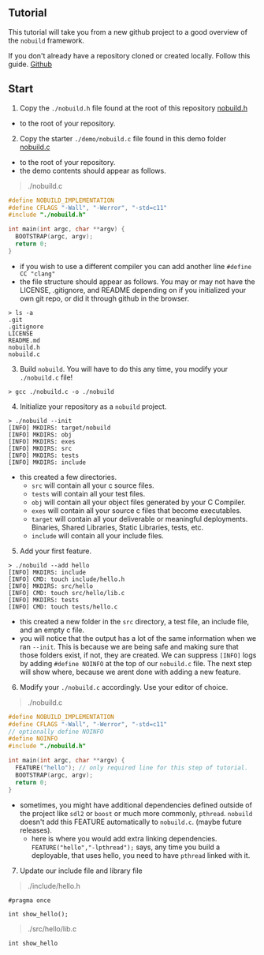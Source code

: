## Tutorial

This tutorial will take you from a new github project to a good overview of the `nobuild` framework. 

If you don't already have a repository cloned or created locally. Follow this guide. [Github](https://docs.github.com/en/repositories/creating-and-managing-repositories/cloning-a-repository)

## Start

1. Copy the `./nobuild.h` file found at the root of this repository [nobuild.h](https://github.com/coffeebe4code/nobuild/blob/master/nobuild.h)
  - to the root of your repository.
2. Copy the starter `./demo/nobuild.c` file found in this demo folder [nobuild.c](https://github.com/coffeebe4code/nobuild/blob/master/demo/nobuild.c)
  - to the root of your repository.
  - the demo contents should appear as follows.

> ./nobuild.c
```c
#define NOBUILD_IMPLEMENTATION
#define CFLAGS "-Wall", "-Werror", "-std=c11"
#include "./nobuild.h"

int main(int argc, char **argv) {
  BOOTSTRAP(argc, argv);
  return 0;
}
```
  - if you wish to use a different compiler you can add another line `#define CC "clang"`
  - the file structure should appear as follows. You may or may not have the LICENSE, .gitignore, and README depending on if you initialized your own git repo, or did it through github in the browser.

```
> ls -a
.git
.gitignore
LICENSE
README.md
nobuild.h
nobuild.c
```

3. Build `nobuild`. You will have to do this any time, you modify your `./nobuild.c` file!

```
> gcc ./nobuild.c -o ./nobuild
```

4. Initialize your repository as a `nobuild` project.

```
> ./nobuild --init
[INFO] MKDIRS: target/nobuild
[INFO] MKDIRS: obj
[INFO] MKDIRS: exes
[INFO] MKDIRS: src
[INFO] MKDIRS: tests
[INFO] MKDIRS: include
```

  - this created a few directories. 
    - `src` will contain all your c source files.
    - `tests` will contain all your test files.
    - `obj` will contain all your object files generated by your C Compiler.
    - `exes` will contain all your source c files that become executables.
    - `target` will contain all your deliverable or meaningful deployments. Binaries, Shared Libraries, Static Libraries, tests, etc.
    - `include` will contain all your include files.

5. Add your first feature.

```
> ./nobuild --add hello
[INFO] MKDIRS: include
[INFO] CMD: touch include/hello.h
[INFO] MKDIRS: src/hello
[INFO] CMD: touch src/hello/lib.c
[INFO] MKDIRS: tests
[INFO] CMD: touch tests/hello.c
```

  - this created a new folder in the `src` directory, a test file, an include file, and an empty c file.
  - you will notice that the output has a lot of the same information when we ran `--init`. This is because we are being safe and making sure that those folders exist, if not, they are created. We can suppress `[INFO]` logs by adding `#define NOINFO` at the top of our `nobuild.c` file. The next step will show where, because we arent done with adding a new feature.

6. Modify your `./nobuild.c` accordingly. Use your editor of choice.

> ./nobuild.c
```c
#define NOBUILD_IMPLEMENTATION
#define CFLAGS "-Wall", "-Werror", "-std=c11"
// optionally define NOINFO 
#define NOINFO
#include "./nobuild.h"

int main(int argc, char **argv) {
  FEATURE("hello"); // only required line for this step of tutorial.
  BOOTSTRAP(argc, argv);
  return 0;
}
```

  - sometimes, you might have additional dependencies defined outside of the project like `sdl2` or `boost` or much more commonly, `pthread`. `nobuild` doesn't add this FEATURE automatically to `nobuild.c`. (maybe future releases).
    - here is where you would add extra linking dependencies. `FEATURE("hello","-lpthread");` says, any time you build a deployable, that uses hello, you need to have `pthread` linked with it.

7. Update our include file and library file

> ./include/hello.h
```
#pragma once

int show_hello();
```
> ./src/hello/lib.c
```
int show_hello
```

